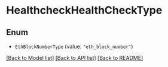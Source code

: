 # HealthcheckHealthCheckType

## Enum


* `EthBlockNumberType` (value: `"eth_block_number"`)


[[Back to Model list]](../README.md#documentation-for-models) [[Back to API list]](../README.md#documentation-for-api-endpoints) [[Back to README]](../README.md)


